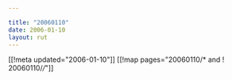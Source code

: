 ```yaml
---

title: "20060110"
date: 2006-01-10
layout: rut
---
```


[[!meta updated="2006-01-10"]]
[[!map pages="20060110/* and ! 20060110/*/*"]]
